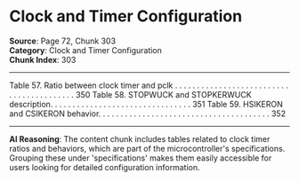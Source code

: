 # Clock and Timer Configuration

**Source**: Page 72, Chunk 303  
**Category**: Clock and Timer Configuration  
**Chunk Index**: 303

---

Table 57. Ratio between clock timer and pclk . . . . . . . . . . . . . . . . . . . . . . . . . . . . . . . . . . . . . . . . . 350
Table 58. STOPWUCK and STOPKERWUCK description. . . . . . . . . . . . . . . . . . . . . . . . . . . . . . . . 351
Table 59. HSIKERON and CSIKERON behavior. . . . . . . . . . . . . . . . . . . . . . . . . . . . . . . . . . . . . . . 352

---

**AI Reasoning**: The content chunk includes tables related to clock timer ratios and behaviors, which are part of the microcontroller's specifications. Grouping these under 'specifications' makes them easily accessible for users looking for detailed configuration information.
